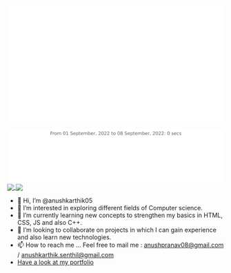 
![Anush Karthik S](https://github.com/anushkarthik05/anushkarthik05/blob/main/images/Dup.svg)
<!---![Name_banner](https://user-images.githubusercontent.com/58391353/124501205-bdb27700-ddde-11eb-99eb-406432ffead4.gif)--->

<img src="https://github.com/anushkarthik05/anushkarthik05/blob/main/images/stat.svg" alt="Anush's WakaTime Activity"/>


<a href="https://github.com/anushkarthik05/github-readme-stats">
  <img align="center" src="https://github-readme-stats.vercel.app/api?username=anushkarthik05&count_private=true&show_icons=true&theme=dark" />
</a>
<a href="https://github.com/anushkarthik05/github-readme-stats">
  <img align="center" src="https://github-readme-stats.vercel.app/api/top-langs/?username=anushkarthik05&count_private=true&layout=compact&theme=dark" />
</a>

              

- 👋 Hi, I’m @anushkarthik05
- 👀 I’m interested in exploring different fields of Computer science.
- 🌱 I’m currently learning new concepts to strengthen my basics in HTML, CSS, JS and also C++. 
- 💞️ I’m looking to collaborate on projects in which I can gain experience and also learn new technologies.
- 📫 How to reach me ... Feel free to mail me : anushpranav08@gmail.com / anushkarthik.senthil@gmail.com
- [Have a look at my portfolio](https://anushkarthik.vercel.app/)


<!---![Hacktoberfest Badge](https://res.cloudinary.com/practicaldev/image/fetch/s--ipK3ZYfm--/c_limit,f_auto,fl_progressive,q_80,w_375/https://dev-to-uploads.s3.amazonaws.com/uploads/badge/badge_image/80/hacktoberfest2020-badge_2.png)--->
<!---
anushkarthik05/anushkarthik05 is a ✨ special ✨ repository because its `README.md` (this file) appears on your GitHub profile.
You can click the Preview link to have a look at your changes.
--->

<!--
https://github.com/harveyjavier/covid19_analytics_app
https://github.com/psrth/cashmoneyz
-->

